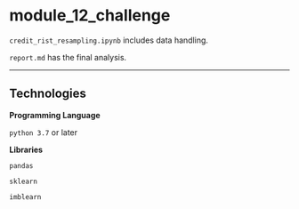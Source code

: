 # module_12_challenge

`credit_rist_resampling.ipynb` includes data handling.

`report.md` has the final analysis.

---
## Technologies

**Programming Language**

`python 3.7` or later

**Libraries**

`pandas`

`sklearn`

`imblearn`